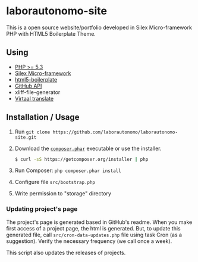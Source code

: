 laborautonomo-site
==================

This is a open source website/portfolio developed in Silex Micro-framework PHP with HTML5 Boilerplate Theme.

Using
-----
* [PHP >= 5.3](https://php.net)
* [Silex Micro-framework](http://silex.sensiolabs.org/)
* [html5-boilerplate](https://github.com/h5bp/html5-boilerplate)
* [GitHub API](https://developer.github.com/v3/)
* xliff-file-generator
* [Virtaal translate](https://github.com/translate/virtaal)

Installation / Usage
--------------------

1. Run `git clone https://github.com/laborautonomo/laborautonomo-site.git`

2. Download the [`composer.phar`](https://getcomposer.org/composer.phar) executable or use the installer.

    ``` sh
    $ curl -sS https://getcomposer.org/installer | php
    ```

3. Run Composer: `php composer.phar install`

4. Configure file `src/bootstrap.php`

5. Write permission to "storage" directory

### Updating project's page
The project's page is generated based in GitHub's readme. When you make first access of a project page, the html is generated. But, to update this generated file, call `src/cron-data-updates.php` file using task Cron (as a suggestion). 
Verify the necessary frequency (we call once a week).

This script also updates the releases of projects.